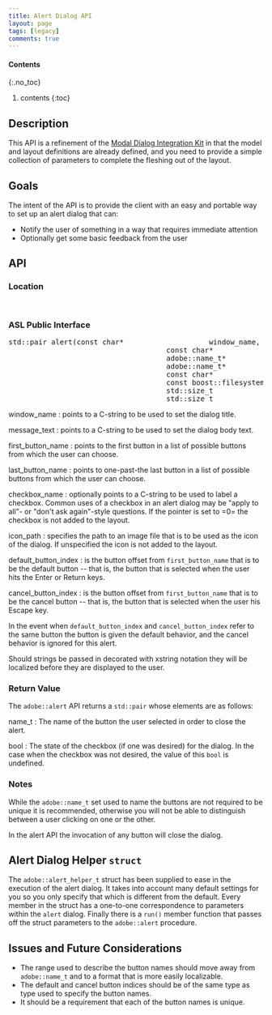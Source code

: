 ```yaml
---
title: Alert Dialog API
layout: page
tags: [legacy]
comments: true
---
```

#### Contents
{:.no_toc}
1. contents
{:toc}

## Description

This API is a refinement of the [Modal Dialog Integration Kit](modal-dialog-integration-kit) in that the model and layout definitions are already defined, and you need to provide a simple collection of parameters to complete the fleshing out of the layout.

## Goals

The intent of the API is to provide the client with an easy and portable way to set up an alert dialog that can:
* Notify the user of something in a way that requires immediate attention
* Optionally get some basic feedback from the user

## API

### Location

<pre>
<adobe/future/alert.hpp>
</pre>

### ASL Public Interface

<pre>
std::pair<adobe::name_t, bool> alert(const char*                    window_name,
                                     const char*                    message_text,
                                     adobe::name_t*                 first_button_name,
                                     adobe::name_t*                 last_button_name,
                                     const char*                    checkbox_name = 0,
                                     const boost::filesystem::path& icon_path = boost::filesystem::path(),
                                     std::size_t                    default_button_index = 0,
                                     std::size_t                    cancel_button_index = 1);
</pre>

window_name
: points to a C-string to be used to set the dialog title.

message_text
: points to a C-string to be used to set the dialog body text.

first_button_name
: points to the first button in a list of possible buttons from which the user can choose.

last_button_name
: points to one-past-the last button in a list of possible buttons from which the user can choose.

checkbox_name
: optionally points to a C-string to be used to label a checkbox. Common uses of a checkbox in an alert dialog may be "apply to all"- or "don't ask again"-style questions. If the pointer is set to =0= the checkbox is not added to the layout.

icon_path
: specifies the path to an image file that is to be used as the icon of the dialog. If unspecified the icon is not added to the layout.

default_button_index
: is the button offset from <code>first_button_name</code> that is to be the default button -- that is, the button that is selected when the user hits the Enter or Return keys.

cancel_button_index
: is the button offset from <code>first_button_name</code> that is to be the cancel button -- that is, the button that is selected when the user his Escape key.

In the event when <code>default_button_index</code> and <code>cancel_button_index</code> refer to the same button the button is given the default behavior, and the cancel behavior is ignored for this alert.

Should strings be passed in decorated with xstring notation they will be localized before they are displayed to the user.

### Return Value

The <code>adobe::alert</code> API returns a <code>std::pair</code> whose elements are as follows:

name_t
: The name of the button the user selected in order to close the alert.

bool
: The state of the checkbox (if one was desired) for the dialog. In the case when the checkbox was not desired, the value of this <code>bool</code> is undefined.

### Notes

While the <code>adobe::name_t</code> set used to name the buttons are not required to be unique it is recommended, otherwise you will not be able to distinguish between a user clicking on one or the other.

In the alert API the invocation of any button will close the dialog.

## Alert Dialog Helper <code>struct</code>

The <code>adobe::alert_helper_t</code> struct has been supplied to ease in the execution of the alert dialog. It takes into account many default settings for you so you only specify that which is different from the default. Every member in the struct has a one-to-one correspondence to parameters within the <code>alert</code> dialog. Finally there is a `run()` member function that passes off the struct parameters to the <code>adobe::alert</code> procedure.

## Issues and Future Considerations

* The range used to describe the button names should move away from <code>adobe::name_t</code> and to a format that is more easily localizable.
* The default and cancel button indices should be of the same type as type used to specify the button names.
* It should be a requirement that each of the button names is unique.
